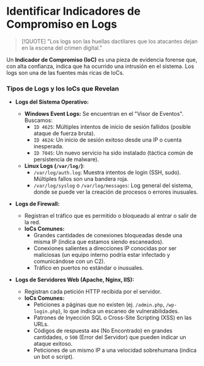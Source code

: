 # Identificar Indicadores de Compromiso en Logs

> [!QUOTE] "Los logs son las huellas dactilares que los atacantes dejan en la escena del crimen digital."

Un **Indicador de Compromiso (IoC)** es una pieza de evidencia forense que, con alta confianza, indica que ha ocurrido una intrusión en el sistema. Los logs son una de las fuentes más ricas de IoCs.

### Tipos de Logs y los IoCs que Revelan

-   **Logs del Sistema Operativo:**
    -   **Windows Event Logs:** Se encuentran en el "Visor de Eventos". Buscamos:
        -   `ID 4625`: Múltiples intentos de inicio de sesión fallidos (posible ataque de fuerza bruta).
        -   `ID 4624`: Un inicio de sesión exitoso desde una IP o cuenta inesperada.
        -   `ID 7045`: Un nuevo servicio ha sido instalado (táctica común de persistencia de malware).
    -   **Linux Logs (`/var/log/`)**:
        -   `/var/log/auth.log`: Muestra intentos de login (SSH, sudo). Múltiples fallos son una bandera roja.
        -   `/var/log/syslog` o `/var/log/messages`: Log general del sistema, donde se puede ver la creación de procesos o errores inusuales.

-   **Logs de Firewall:**
    -   Registran el tráfico que es permitido o bloqueado al entrar o salir de la red.
    -   **IoCs Comunes:**
        -   Grandes cantidades de conexiones bloqueadas desde una misma IP (indica que estamos siendo escaneados).
        -   Conexiones salientes a direcciones IP conocidas por ser maliciosas (un equipo interno podría estar infectado y comunicándose con un C2).
        -   Tráfico en puertos no estándar o inusuales.

-   **Logs de Servidores Web (Apache, Nginx, IIS):**
    -   Registran cada petición HTTP recibida por el servidor.
    -   **IoCs Comunes:**
        -   Peticiones a páginas que no existen (ej. `/admin.php`, `/wp-login.php`), lo que indica un escaneo de vulnerabilidades.
        -   Patrones de Inyección SQL o Cross-Site Scripting (XSS) en las URLs.
        -   Códigos de respuesta `404` (No Encontrado) en grandes cantidades, o `500` (Error del Servidor) que pueden indicar un ataque exitoso.
        -   Peticiones de un mismo IP a una velocidad sobrehumana (indica un bot o script).
